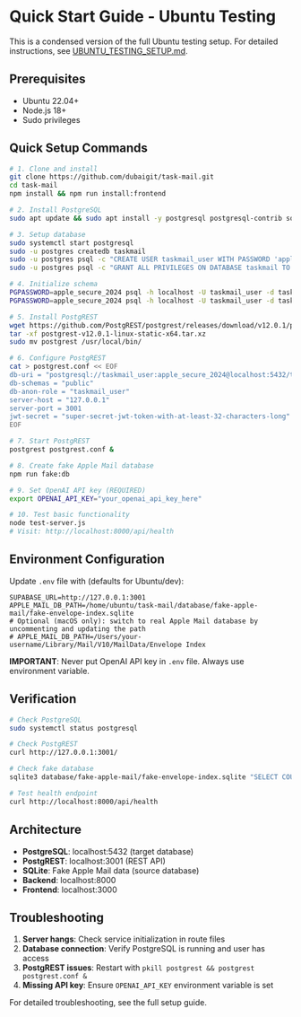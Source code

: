 # Quick Start Guide - Ubuntu Testing

This is a condensed version of the full Ubuntu testing setup. For detailed instructions, see [UBUNTU_TESTING_SETUP.md](./UBUNTU_TESTING_SETUP.md).

## Prerequisites
- Ubuntu 22.04+
- Node.js 18+
- Sudo privileges

## Quick Setup Commands

```bash
# 1. Clone and install
git clone https://github.com/dubaigit/task-mail.git
cd task-mail
npm install && npm run install:frontend

# 2. Install PostgreSQL
sudo apt update && sudo apt install -y postgresql postgresql-contrib sqlite3

# 3. Setup database
sudo systemctl start postgresql
sudo -u postgres createdb taskmail
sudo -u postgres psql -c "CREATE USER taskmail_user WITH PASSWORD 'apple_secure_2024';"
sudo -u postgres psql -c "GRANT ALL PRIVILEGES ON DATABASE taskmail TO taskmail_user;"

# 4. Initialize schema
PGPASSWORD=apple_secure_2024 psql -h localhost -U taskmail_user -d taskmail -f database/init/001_init_schema.sql
PGPASSWORD=apple_secure_2024 psql -h localhost -U taskmail_user -d taskmail -f database/init/002_add_users_table.sql

# 5. Install PostgREST
wget https://github.com/PostgREST/postgrest/releases/download/v12.0.1/postgrest-v12.0.1-linux-static-x64.tar.xz
tar -xf postgrest-v12.0.1-linux-static-x64.tar.xz
sudo mv postgrest /usr/local/bin/

# 6. Configure PostgREST
cat > postgrest.conf << EOF
db-uri = "postgresql://taskmail_user:apple_secure_2024@localhost:5432/taskmail"
db-schemas = "public"
db-anon-role = "taskmail_user"
server-host = "127.0.0.1"
server-port = 3001
jwt-secret = "super-secret-jwt-token-with-at-least-32-characters-long"
EOF

# 7. Start PostgREST
postgrest postgrest.conf &

# 8. Create fake Apple Mail database
npm run fake:db

# 9. Set OpenAI API key (REQUIRED)
export OPENAI_API_KEY="your_openai_api_key_here"

# 10. Test basic functionality
node test-server.js
# Visit: http://localhost:8000/api/health
```

## Environment Configuration

Update `.env` file with (defaults for Ubuntu/dev):
```env
SUPABASE_URL=http://127.0.0.1:3001
APPLE_MAIL_DB_PATH=/home/ubuntu/task-mail/database/fake-apple-mail/fake-envelope-index.sqlite
# Optional (macOS only): switch to real Apple Mail database by uncommenting and updating the path
# APPLE_MAIL_DB_PATH=/Users/your-username/Library/Mail/V10/MailData/Envelope Index
```

**IMPORTANT**: Never put OpenAI API key in `.env` file. Always use environment variable.

## Verification

```bash
# Check PostgreSQL
sudo systemctl status postgresql

# Check PostgREST
curl http://127.0.0.1:3001/

# Check fake database
sqlite3 database/fake-apple-mail/fake-envelope-index.sqlite "SELECT COUNT(*) FROM messages;"

# Test health endpoint
curl http://localhost:8000/api/health
```

## Architecture

- **PostgreSQL**: localhost:5432 (target database)
- **PostgREST**: localhost:3001 (REST API)
- **SQLite**: Fake Apple Mail data (source database)
- **Backend**: localhost:8000
- **Frontend**: localhost:3000

## Troubleshooting

1. **Server hangs**: Check service initialization in route files
2. **Database connection**: Verify PostgreSQL is running and user has access
3. **PostgREST issues**: Restart with `pkill postgrest && postgrest postgrest.conf &`
4. **Missing API key**: Ensure `OPENAI_API_KEY` environment variable is set

For detailed troubleshooting, see the full setup guide.

